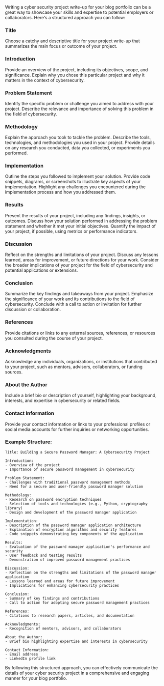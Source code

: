 Writing a cyber security project write-up for your blog portfolio can be a great way to showcase your skills and expertise to potential employers or collaborators. Here's a structured approach you can follow:

### Title
Choose a catchy and descriptive title for your project write-up that summarizes the main focus or outcome of your project.

### Introduction
Provide an overview of the project, including its objectives, scope, and significance. Explain why you chose this particular project and why it matters in the context of cybersecurity.

### Problem Statement
Identify the specific problem or challenge you aimed to address with your project. Describe the relevance and importance of solving this problem in the field of cybersecurity.

### Methodology
Explain the approach you took to tackle the problem. Describe the tools, technologies, and methodologies you used in your project. Provide details on any research you conducted, data you collected, or experiments you performed.

### Implementation
Outline the steps you followed to implement your solution. Provide code snippets, diagrams, or screenshots to illustrate key aspects of your implementation. Highlight any challenges you encountered during the implementation process and how you addressed them.

### Results
Present the results of your project, including any findings, insights, or outcomes. Discuss how your solution performed in addressing the problem statement and whether it met your initial objectives. Quantify the impact of your project, if possible, using metrics or performance indicators.

### Discussion
Reflect on the strengths and limitations of your project. Discuss any lessons learned, areas for improvement, or future directions for your work. Consider the broader implications of your project for the field of cybersecurity and potential applications or extensions.

### Conclusion
Summarize the key findings and takeaways from your project. Emphasize the significance of your work and its contributions to the field of cybersecurity. Conclude with a call to action or invitation for further discussion or collaboration.

### References
Provide citations or links to any external sources, references, or resources you consulted during the course of your project.

### Acknowledgments
Acknowledge any individuals, organizations, or institutions that contributed to your project, such as mentors, advisors, collaborators, or funding sources.

### About the Author
Include a brief bio or description of yourself, highlighting your background, interests, and expertise in cybersecurity or related fields.

### Contact Information
Provide your contact information or links to your professional profiles or social media accounts for further inquiries or networking opportunities.

### Example Structure:
```
Title: Building a Secure Password Manager: A Cybersecurity Project

Introduction:
- Overview of the project
- Importance of secure password management in cybersecurity

Problem Statement:
- Challenges with traditional password management methods
- Need for a secure and user-friendly password manager solution

Methodology:
- Research on password encryption techniques
- Selection of tools and technologies (e.g., Python, cryptography library)
- Design and development of the password manager application

Implementation:
- Description of the password manager application architecture
- Explanation of encryption algorithms and security features
- Code snippets demonstrating key components of the application

Results:
- Evaluation of the password manager application's performance and security
- User feedback and testing results
- Demonstration of improved password management practices

Discussion:
- Reflection on the strengths and limitations of the password manager application
- Lessons learned and areas for future improvement
- Implications for enhancing cybersecurity practices

Conclusion:
- Summary of key findings and contributions
- Call to action for adopting secure password management practices

References:
- Citations to research papers, articles, and documentation

Acknowledgments:
- Recognition of mentors, advisors, and collaborators

About the Author:
- Brief bio highlighting expertise and interests in cybersecurity

Contact Information:
- Email address
- LinkedIn profile link
```

By following this structured approach, you can effectively communicate the details of your cyber security project in a comprehensive and engaging manner for your blog portfolio.
